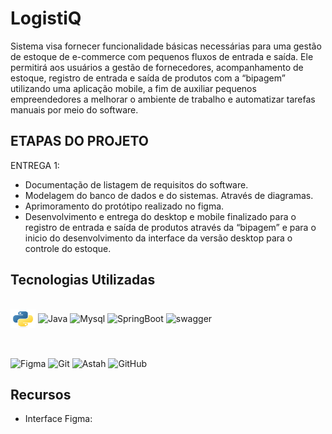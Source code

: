 # LogistiQ
Sistema visa fornecer funcionalidade básicas necessárias para uma gestão de estoque de e-commerce com pequenos fluxos de entrada e saída. Ele permitirá aos usuários a gestão de fornecedores, acompanhamento de estoque, registro de entrada e saída de produtos com a “bipagem” utilizando uma aplicação mobile, a fim de auxiliar pequenos empreendedores a melhorar o ambiente de trabalho e automatizar tarefas manuais por meio do software.


## ETAPAS DO PROJETO
ENTREGA 1: 
- Documentação de listagem de requisitos do software.
- Modelagem do banco de dados e do sistemas. Através de diagramas.
- Aprimoramento do protótipo realizado no figma.
- Desenvolvimento e entrega do desktop e mobile finalizado para o registro de entrada e saída de produtos através da “bipagem” e para o inicio do desenvolvimento da interface da versão desktop para o controle do estoque.


## Tecnologias Utilizadas
<div style="display: inline_block"><br>
 <img align="center" alt="Python" height="30" width="40" src="https://raw.githubusercontent.com/devicons/devicon/master/icons/python/python-original.svg">
 <img align="center" alt="Java" height="30" width="40" src="https://www.svgrepo.com/show/452234/java.svg">
 <img align="center" alt="Mysql" height="30" width="40" src="https://cdn.jsdelivr.net/gh/devicons/devicon/icons/mysql/mysql-original.svg">
 <img align="center" alt="SpringBoot" height="30" width="40" src="https://www.svgrepo.com/show/333604/spring-boot.svg">
 <img align="center" alt="swagger" height="30" width="40" src="https://www.svgrepo.com/show/374111/swagger.svg">
</div>

##

<div style="display: inline_block"><br>
  <img align="center" alt="Figma" height="30" width="40" src="https://cdn.jsdelivr.net/gh/devicons/devicon/icons/figma/figma-original.svg">
  <img align="center" alt="Git" height="30" width="40" src="https://www.svgrepo.com/show/452210/git.svg">
  <img align="center" alt="Astah" height="30" width="40" src="https://www.svgrepo.com/show/196143/hierarchical-structure-diagram.svg">
  <img align="center" alt="GitHub" height="30" width="40" src="https://www.svgrepo.com/show/475654/github-color.svg">
</div>

## Recursos
- Interface Figma: 
